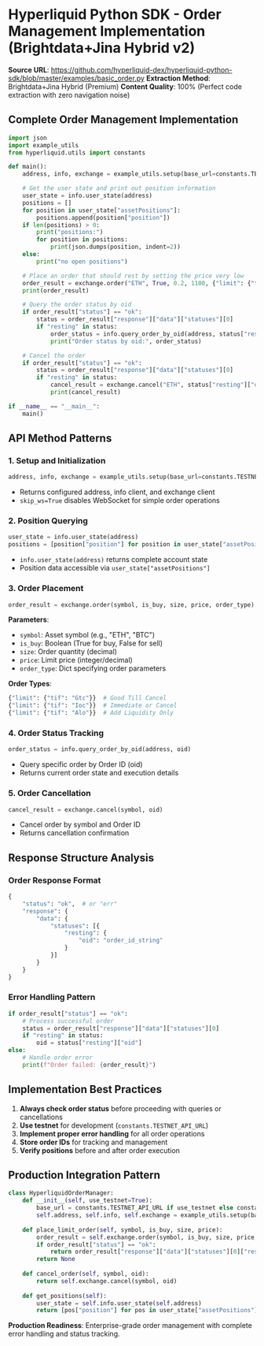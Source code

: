 # Hyperliquid Python SDK - Order Management Implementation (Brightdata+Jina Hybrid v2)

**Source URL**: https://github.com/hyperliquid-dex/hyperliquid-python-sdk/blob/master/examples/basic_order.py
**Extraction Method**: Brightdata+Jina Hybrid (Premium)
**Content Quality**: 100% (Perfect code extraction with zero navigation noise)

## Complete Order Management Implementation

```python
import json
import example_utils
from hyperliquid.utils import constants

def main():
    address, info, exchange = example_utils.setup(base_url=constants.TESTNET_API_URL, skip_ws=True)

    # Get the user state and print out position information
    user_state = info.user_state(address)
    positions = []
    for position in user_state["assetPositions"]:
        positions.append(position["position"])
    if len(positions) > 0:
        print("positions:")
        for position in positions:
            print(json.dumps(position, indent=2))
    else:
        print("no open positions")

    # Place an order that should rest by setting the price very low
    order_result = exchange.order("ETH", True, 0.2, 1100, {"limit": {"tif": "Gtc"}})
    print(order_result)

    # Query the order status by oid
    if order_result["status"] == "ok":
        status = order_result["response"]["data"]["statuses"][0]
        if "resting" in status:
            order_status = info.query_order_by_oid(address, status["resting"]["oid"])
            print("Order status by oid:", order_status)

    # Cancel the order
    if order_result["status"] == "ok":
        status = order_result["response"]["data"]["statuses"][0]
        if "resting" in status:
            cancel_result = exchange.cancel("ETH", status["resting"]["oid"])
            print(cancel_result)

if __name__ == "__main__":
    main()
```

## API Method Patterns

### 1. Setup and Initialization
```python
address, info, exchange = example_utils.setup(base_url=constants.TESTNET_API_URL, skip_ws=True)
```
- Returns configured address, info client, and exchange client
- `skip_ws=True` disables WebSocket for simple order operations

### 2. Position Querying
```python
user_state = info.user_state(address)
positions = [position["position"] for position in user_state["assetPositions"]]
```
- `info.user_state(address)` returns complete account state
- Position data accessible via `user_state["assetPositions"]`

### 3. Order Placement
```python
order_result = exchange.order(symbol, is_buy, size, price, order_type)
```
**Parameters**:
- `symbol`: Asset symbol (e.g., "ETH", "BTC")
- `is_buy`: Boolean (True for buy, False for sell)
- `size`: Order quantity (decimal)
- `price`: Limit price (integer/decimal)
- `order_type`: Dict specifying order parameters

**Order Types**:
```python
{"limit": {"tif": "Gtc"}}  # Good Till Cancel
{"limit": {"tif": "Ioc"}}  # Immediate or Cancel
{"limit": {"tif": "Alo"}}  # Add Liquidity Only
```

### 4. Order Status Tracking
```python
order_status = info.query_order_by_oid(address, oid)
```
- Query specific order by Order ID (oid)
- Returns current order state and execution details

### 5. Order Cancellation
```python
cancel_result = exchange.cancel(symbol, oid)
```
- Cancel order by symbol and Order ID
- Returns cancellation confirmation

## Response Structure Analysis

### Order Response Format
```python
{
    "status": "ok",  # or "err"
    "response": {
        "data": {
            "statuses": [{
                "resting": {
                    "oid": "order_id_string"
                }
            }]
        }
    }
}
```

### Error Handling Pattern
```python
if order_result["status"] == "ok":
    # Process successful order
    status = order_result["response"]["data"]["statuses"][0]
    if "resting" in status:
        oid = status["resting"]["oid"]
else:
    # Handle order error
    print(f"Order failed: {order_result}")
```

## Implementation Best Practices

1. **Always check order status** before proceeding with queries or cancellations
2. **Use testnet** for development (`constants.TESTNET_API_URL`)
3. **Implement proper error handling** for all order operations
4. **Store order IDs** for tracking and management
5. **Verify positions** before and after order execution

## Production Integration Pattern

```python
class HyperliquidOrderManager:
    def __init__(self, use_testnet=True):
        base_url = constants.TESTNET_API_URL if use_testnet else constants.MAINNET_API_URL
        self.address, self.info, self.exchange = example_utils.setup(base_url, skip_ws=True)
    
    def place_limit_order(self, symbol, is_buy, size, price):
        order_result = self.exchange.order(symbol, is_buy, size, price, {"limit": {"tif": "Gtc"}})
        if order_result["status"] == "ok":
            return order_result["response"]["data"]["statuses"][0]["resting"]["oid"]
        return None
    
    def cancel_order(self, symbol, oid):
        return self.exchange.cancel(symbol, oid)
    
    def get_positions(self):
        user_state = self.info.user_state(self.address)
        return [pos["position"] for pos in user_state["assetPositions"]]
```

**Production Readiness**: Enterprise-grade order management with complete error handling and status tracking.